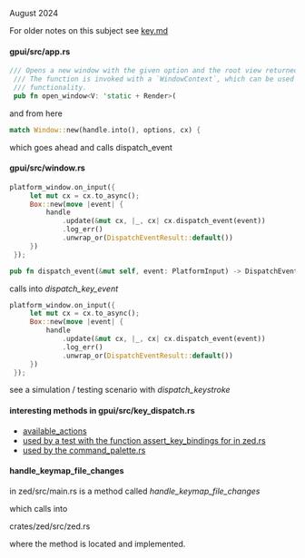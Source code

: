 
August 2024

For older notes on this subject see [key.md](./key.md)

#### gpui/src/app.rs

```rust
/// Opens a new window with the given option and the root view returned by the given function.
 /// The function is invoked with a `WindowContext`, which can be used to interact with window-specific
 /// functionality.
 pub fn open_window<V: 'static + Render>(
```

and from here
```rust
match Window::new(handle.into(), options, cx) {
```

which goes ahead and calls dispatch_event

#### gpui/src/window.rs

```rust
platform_window.on_input({
     let mut cx = cx.to_async();
     Box::new(move |event| {
         handle
             .update(&mut cx, |_, cx| cx.dispatch_event(event))
             .log_err()
             .unwrap_or(DispatchEventResult::default())
     })
 });
```

```rust
pub fn dispatch_event(&mut self, event: PlatformInput) -> DispatchEventResult {
```

calls into *dispatch_key_event*

```rust
platform_window.on_input({
     let mut cx = cx.to_async();
     Box::new(move |event| {
         handle
             .update(&mut cx, |_, cx| cx.dispatch_event(event))
             .log_err()
             .unwrap_or(DispatchEventResult::default())
     })
 });
```

see a simulation / testing scenario with *dispatch_keystroke*

#### interesting methods in gpui/src/key_dispatch.rs

- [available_actions](https://github.com/zed-industries/zed/blob/main/crates/gpui/src/key_dispatch.rs)
- [used by a test with the function assert_key_bindings for in zed.rs](https://github.com/zed-industries/zed/blob/main/crates/zed/src/zed.rs)
- [used by the command_palette.rs](https://github.com/zed-industries/zed/blob/main/crates/command_palette/src/command_palette.rs)

#### handle_keymap_file_changes

in zed/src/main.rs is a method called *handle_keymap_file_changes*

which calls into

crates/zed/src/zed.rs

where the method is located and implemented.

